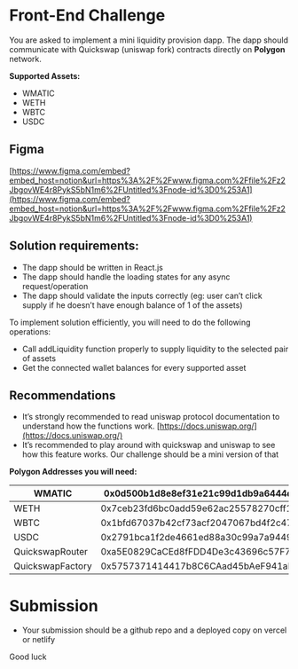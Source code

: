 # Front-End Challenge

You are asked to implement a mini liquidity provision dapp. The dapp should communicate with Quickswap (uniswap fork) contracts directly on **Polygon** network.

**Supported Assets:**

- WMATIC
- WETH
- WBTC
- USDC

## Figma

[https://www.figma.com/embed?embed_host=notion&url=https%3A%2F%2Fwww.figma.com%2Ffile%2Fz2JbgovWE4r8PykS5bN1m6%2FUntitled%3Fnode-id%3D0%253A1](https://www.figma.com/embed?embed_host=notion&url=https%3A%2F%2Fwww.figma.com%2Ffile%2Fz2JbgovWE4r8PykS5bN1m6%2FUntitled%3Fnode-id%3D0%253A1)

## Solution requirements:

- The dapp should be written in React.js
- The dapp should handle the loading states for any async request/operation
- The dapp should validate the inputs correctly (eg: user can’t click supply if he doesn’t have enough balance of 1 of the assets)

To implement solution efficiently, you will need to do the following operations:

- Call addLiquidity function properly to supply liquidity to the selected pair of assets
- Get the connected wallet balances for every supported asset

## Recommendations

- It’s strongly recommended to read uniswap protocol documentation to understand how the functions work. [https://docs.uniswap.org/](https://docs.uniswap.org/)
- It’s recommended to play around with quickswap and uniswap to see how this feature works. Our challenge should be a mini version of that

**Polygon Addresses you will need:**

| WMATIC | 0x0d500b1d8e8ef31e21c99d1db9a6444d3adf1270 |
| --- | --- |
| WETH | 0x7ceb23fd6bc0add59e62ac25578270cff1b9f619 |
| WBTC | 0x1bfd67037b42cf73acf2047067bd4f2c47d9bfd6 |
| USDC | 0x2791bca1f2de4661ed88a30c99a7a9449aa84174 |
| QuickswapRouter | 0xa5E0829CaCEd8fFDD4De3c43696c57F7D7A678ff |
| QuickswapFactory | 0x5757371414417b8C6CAad45bAeF941aBc7d3Ab32 |

# Submission

- Your submission should be a github repo and a deployed copy on vercel or netlify

Good luck